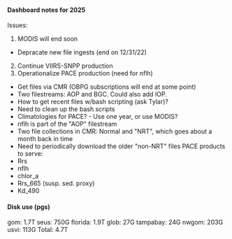#### Dashboard notes for 2025

Issues:
1. MODIS will end soon
 - Depracate new file ingests (end on 12/31/22)
2. Continue VIIRS-SNPP production
3. Operationalize PACE production (need for nflh)
 - Get files via CMR (OBPG subscriptions will end at some point)
 - Two filestreams: AOP and BGC. Could also add IOP.
 - How to get recent files w/bash scripting (ask Tylar)?
 - Need to clean up the bash scripts
 - Climatologies for PACE? - Use one year, or use MODIS?
 - nflh is part of the "AOP" filestream
 - Two file collections in CMR: Normal and "NRT", which goes about a month back in time
 - Need to periodically download the older "non-NRT" files 
PACE products to serve:
 - Rrs
 - nflh
 - chlor_a
 - Rrs_665 (susp. sed. proxy)
 - Kd_490

#### Disk use (pgs)
gom: 1.7T
seus: 750G
florida: 1.9T
glob: 27G
tampabay: 24G
nwgom: 203G
usvi: 113G
Total: 4.7T
